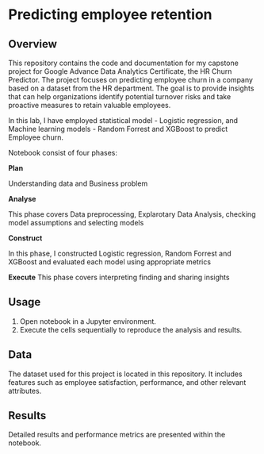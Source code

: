# Predicting employee retention

## Overview

This repository contains the code and documentation for my capstone project for Google Advance Data Analytics Certificate, the HR Churn Predictor. The project focuses on predicting employee churn in a company based on a dataset from the HR department. The goal is to provide insights that can help organizations identify potential turnover risks and take proactive measures to retain valuable employees. 

In this lab, I have employed statistical model - Logistic regression,  and  Machine learning models - Random Forrest and XGBoost to predict Employee churn. 

Notebook consist of four phases:

**Plan**

Understanding data and Business problem

**Analyse**

This phase covers Data preprocessing, Explarotary Data Analysis, checking model assumptions and selecting models

**Construct**

In this phase, I constructed Logistic regression, Random Forrest and XGBoost and evaluated each model using appropriate metrics

**Execute**
This phase covers interpreting finding and sharing insights 



## Usage

1. Open notebook in a Jupyter environment.
2. Execute the cells sequentially to reproduce the analysis and results.

## Data

The dataset used for this project is located in this repository. It includes features such as employee satisfaction, performance, and other relevant attributes.

## Results

Detailed results and performance metrics are presented within the notebook.
